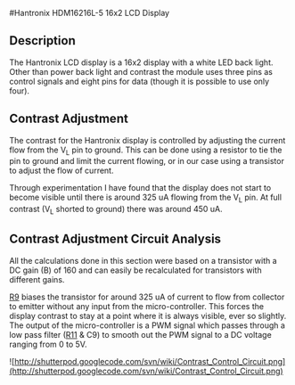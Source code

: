#Hantronix HDM16216L-5 16x2 LCD Display

## Description ##
The Hantronix LCD display is a 16x2 display with a white LED back light. Other than power back light and contrast the module uses three pins as control signals and eight pins for data (though it is possible to use only four).

## Contrast Adjustment ##
The contrast for the Hantronix display is controlled by adjusting the current flow from the V<sub>L</sub> pin to ground. This can be done using a resistor to tie the pin to ground and limit the current flowing, or in our case using a transistor to adjust the flow of current.

Through experimentation I have found that the display does not start to become visible until there is around 325 uA flowing from the V<sub>L</sub> pin. At full contrast (V<sub>L</sub> shorted to ground) there was around 450 uA.

## Contrast Adjustment Circuit Analysis ##

All the calculations done in this section were based on a transistor with a DC gain (B) of 160 and can easily be recalculated for transistors with different gains.

[R9](https://code.google.com/p/shutterpod/source/detail?r=9) biases the transistor for around 325 uA of current to flow from collector to emitter without any input from the micro-controller. This forces the display contrast to stay at a point where it is always visible, ever so slightly. The output of the micro-controller is a PWM signal which passes through a low pass filter ([R11](https://code.google.com/p/shutterpod/source/detail?r=11) & C9) to smooth out the PWM signal to a DC voltage ranging from 0 to 5V.

![http://shutterpod.googlecode.com/svn/wiki/Contrast_Control_Circuit.png](http://shutterpod.googlecode.com/svn/wiki/Contrast_Control_Circuit.png)